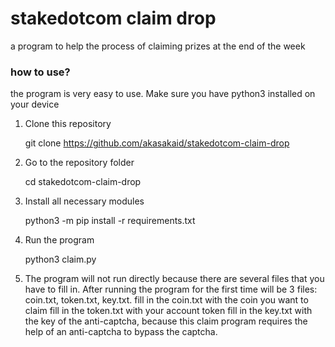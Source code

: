 # stakedotcom claim drop
a program to help the process of claiming prizes at the end of the week

### how to use?
the program is very easy to use. Make sure you have python3 installed on your device

1. Clone this repository
	

    git clone https://github.com/akasakaid/stakedotcom-claim-drop

2. Go to the repository folder
	

    cd stakedotcom-claim-drop

3. Install all necessary modules
	

    python3 -m pip install -r requirements.txt

4. Run the program
	

    python3 claim.py

6. The program will not run directly because there are several files that you have to fill in. After running the program for the first time will be 3 files: coin.txt, token.txt, key.txt.
fill in the coin.txt with the coin you want to claim 
fill in the token.txt with your account token
fill in the key.txt with the key of the anti-captcha, because this claim program requires the help of an anti-captcha to bypass the captcha.